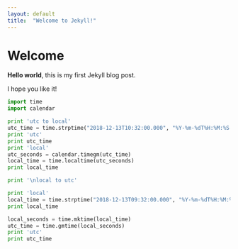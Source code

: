 ```yaml
---
layout: default
title:  "Welcome to Jekyll!"
---
```


# Welcome

**Hello world**, this is my first Jekyll blog post.

I hope you like it!

```python
import time
import calendar

print 'utc to local'
utc_time = time.strptime("2018-12-13T10:32:00.000", "%Y-%m-%dT%H:%M:%S.%f")
print 'utc'
print utc_time
print 'local'
utc_seconds = calendar.timegm(utc_time)
local_time = time.localtime(utc_seconds)
print local_time

print '\nlocal to utc'

print 'local'
local_time = time.strptime("2018-12-13T09:32:00.000", "%Y-%m-%dT%H:%M:%S.%f")
print local_time

local_seconds = time.mktime(local_time)
utc_time = time.gmtime(local_seconds)
print 'utc'
print utc_time
```
